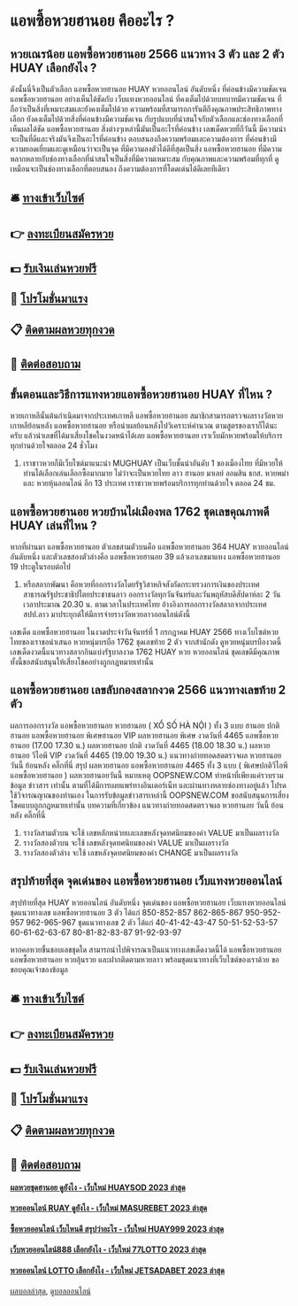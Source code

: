 # แอพซื้อหวยฮานอย คืออะไร ?
## หวยเณรน้อย แอพซื้อหวยฮานอย 2566 แนวทาง 3 ตัว และ 2 ตัว HUAY เลือกยังไง ?
ดังนั้นนี่จึงเป็นตัวเลือก แอพซื้อหวยฮานอย HUAY หวยออนไลน์ อันดับหนึ่ง ที่ค่อนข้างมีความชัดเจน แอพซื้อหวยฮานอย อย่างเห็นได้ชัดกับ เว็บแทงหวยออนไลน์ ที่คงเต็มไปด้วยบทบาทมีความชัดเจน ที่ถือว่าเป็นสิ่งที่เหมาะสมและยังคงเต็มไปด้วย ความพร้อมที่สามารถการันตีถึงคุณภาพประสิทธิภาพทางเลือก ยังคงเต็มไปด้วยสิ่งที่ค่อนข้างมีความชัดเจน กับรูปแบบที่น่าสนใจกับตัวเลือกและช่องทางเลือกที่เห็นผลได้ชัด แอพซื้อหวยฮานอย สิ่งต่างๆเหล่านี้มันเป็นอะไรที่ค่อนข้าง เลขเด็ดหวยยี่กีวันนี้ มีความน่าจะเป็นที่ดีและจริงมันจึงเป็นอะไรที่ค่อนข้าง ตอบสนองถึงความพร้อมและความต้องการ ที่ค่อนข้างมีความยอดเยี่ยมและดูเหมือนว่าจะเป็นจุด ที่มีความลงตัวได้ดีที่สุดเป็นสิ่ง แอพซื้อหวยฮานอย ที่มีความหลากหลายกับช่องทางเลือกที่น่าสนใจเป็นสิ่งที่มีความเหมาะสม กับคุณภาพและความพร้อมที่ทุกที่ ดูเหมือนจะเป็นช่องทางเลือกที่ตอบสนอง ถึงความต้องการที่โดดเด่นได้ดีเลยทีเดียว

## 🛎 [ทางเข้าเว็บไซต์](https://bit.ly/3BG5bNw)
## 👉 [ลงทะเบียนสมัครหวย](https://bit.ly/3BG5bNw)
## 💵 [รับเงินเล่นหวยฟรี](https://bit.ly/3C3mvgS)
## 👑 [โปรโมชั่นมาแรง](https://bit.ly/3C3mvgS)
## 📋 [ติดตามผลหวยทุกงวด](https://bit.ly/3C3mvgS)
## 📱 [ติดต่อสอบถาม](https://bit.ly/3C3mvgS)

## ขั้นตอนและวิธีการแทงหวย​ แอพซื้อหวยฮานอย HUAY ที่ไหน ?
หวยเกาหลีนั้นต้นกำเนิดมาจากประเทศเกาหลี แอพซื้อหวยฮานอย สมาชิกสามารถตรวจผลรางวัลหวยเกาหลีย้อนหลัง แอพซื้อหวยฮานอย หรือนำผลย้อนหลังไปวิเคราะห์คำนวณ ตามสูตรของเราก็ได้นะครับ แล้วนำเลขที่ได้มาเสี่ยงโชคในงวดหน้าได้เลย แอพซื้อหวยฮานอย เราเว็บมักหวยพร้อมให้บริการทุกท่านด้วยใจตลอด 24 ชั่วโมง
1. เราชาวหวยก็มีเว็บไซต์มาแนะนำ MUGHUAY เป็นเว็บชั้นนำอันดับ 1 ของเมืองไทย ที่มีหวยให้ท่านได้เลือกเล่นเลือกซื้อมากมาย ไม่ว่าจะเป็นหวยไทย ลาว ฮานอย มาเลย์ ออมสิน ธกส. หวยพม่า และ หวยหุ้นออนไลน์ อีก 13 ประเทศ เราชาวหวยพร้อมบริการทุกท่านด้วยใจ ตลอด 24 ชม.

## แอพซื้อหวยฮานอย หวยบ้านไผ่เมืองพล 1762 ชุดเลขคุณภาพดี HUAY เล่นที่ไหน ?
หากที่ผ่านมา แอพซื้อหวยฮานอย ตัวเลขสามตัวบนคือ แอพซื้อหวยฮานอย 364 HUAY หวยออนไลน์ อันดับหนึ่ง และตัวเลขสองตัวล่างคือ แอพซื้อหวยฮานอย 39
แล้วเอาเลขมาแทง แอพซื้อหวยฮานอย 19 ประตูในรอบต่อไป
1. หรือสลากพัฒนา คือหวยที่ออกรางวัลโดยรัฐวิสาหกิจสังกัดกระทรวงการเงินของประเทศสาธารณรัฐประชาธิปไตยประชาชนลาว ออกรางวัลทุกวันจันทร์และวันพฤหัสบดีสัปดาห์ละ 2 วัน เวลาประมาณ 20.30 น. ตามเวลาในประเทศไทย อ้างอิงการออกรางวัลสลากจากประเทศ สปป.ลาว มาประยุกต์ให้มีการจ่ายรางวัลหวยลาวออนไลน์ดังนี้

เลขเด็ด แอพซื้อหวยฮานอย ในงวดประจำวันจันทร์ที่ 1 กรกฎาคม HUAY 2566 ทางเว็บไซต์หวยไทยของเราขอนำเสนอ หวยหนุ่มบรบือ 1762 ชุดเลขท้าย 2 ตัว จากสำนักดัง ดูหวยหนุ่มบรบืองวดนี้ เลขเด็ดงวดนี้แนวทางสลากกินแบ่งรัฐบาลงวด 1762 HUAY หวย หวยออนไลน์ ชุดเลขดีมีคุณภาพ ทั้งนี้ขอสนับสนุนให้เสี่ยงโชคอย่างถูกกฎหมายเท่านั้น

## แอพซื้อหวยฮานอย เลขลับกองสลากงวด 2566 แนวทางเลขท้าย 2 ตัว
ผลการออกรางวัล แอพซื้อหวยฮานอย หวยฮานอย ( XỔ SỐ HÀ NỘI ) ทั้ง 3 แบบ ฮานอย ปกติฮานอย แอพซื้อหวยฮานอย พิเศษฮานอย VIP
ผลหวยฮานอย พิเศษ งวดวันที่ 4465 แอพซื้อหวยฮานอย (17.00 17.30 น.)
ผลหวยฮานอย ปกติ งวดวันที่ 4465 (18.00 18.30 น.)
ผลหวยฮานอย วีไอพี VIP งวดวันที่ 4465 (19.00 19.30 น.)
 แนวทางถ่ายทอดสดตรวจผล หวยฮานอย วันนี้ ย้อนหลัง คลิ๊กที่นี่ 
สรุป ผลหวยฮานอย แอพซื้อหวยฮานอย 4465 ทั้ง 3 แบบ ( พิเศษปกติวีไอพี แอพซื้อหวยฮานอย ) ผลหวยฮานอยวันนี้
หมายเหตุ OOPSNEW.COM ทำหน้าที่เพียงแค่รวบรวมข้อมูล ข่าวสาร เท่านั้น ตามที่ได้มีการเผยแพร่ทางอินเตอร์เน็ท และผ่านทางหลายช่องทางอยู่แล้ว โปรดใช้วิจารณญาณของท่านเอง ในการรับข้อมูลข่าวสารเหล่านี้ OOPSNEW.COM ขอสนับสนุนการเสี่ยงโชคแบบถูกกฎหมายเท่านั้น
บทความที่เกี่ยวข้อง
แนวทางถ่ายทอดสดตรวจผล หวยฮานอย วันนี้ ย้อนหลัง คลิ๊กที่นี่
1. รางวัลสามตัวบน จะใช้ เลขหลักหน่วยเเละเลขหลังจุดทศนิยมของค่า VALUE มาเป็นผลรางวัล
2. รางวัลสองตัวบน จะใช้ เลขหลังจุดทศนิยมของค่า VALUE มาเป็นผลรางวัล
3. รางวัลสองตัวล่าง จะใช้ เลขหลังจุดทศนิยมของค่า CHANGE มาเป็นผลรางวัล

## สรุปท้ายที่สุด จุดเด่นของ แอพซื้อหวยฮานอย เว็บแทงหวยออนไลน์
สรุปท้ายที่สุด HUAY หวยออนไลน์ อันดับหนึ่ง จุดเด่นของ แอพซื้อหวยฮานอย เว็บแทงหวยออนไลน์ ชุดแนวทางเลข แอพซื้อหวยฮานอย 3 ตัว ได้แก่
850-852-857
862-865-867
950-952-957
962-965-967
ชุดแนวทางเลข 2 ตัว ได้แก่
40-41-42-43-47
50-51-52-53-57
60-61-62-63-67
80-81-82-83-87
91-92-93-97

หากคอหวยชื่นชอบเลขชุดใด สามารถนำไปพิจารณาเป็นแนวทางเลขเด็ดงวดนี้ได้ แอพซื้อหวยฮานอย แอพซื้อหวยฮานอย หวยลุ้นรวย และฝากติดตามหวยลาว พร้อมชุดแนวทางที่เว็บไซต์ของเราด้วย
ขอขอบคุณเจ้าของข้อมูล

## 🛎 [ทางเข้าเว็บไซต์](https://bit.ly/3BG5bNw)
## 👉 [ลงทะเบียนสมัครหวย](https://bit.ly/3BG5bNw)
## 💵 [รับเงินเล่นหวยฟรี](https://bit.ly/3C3mvgS)
## 👑 [โปรโมชั่นมาแรง](https://bit.ly/3C3mvgS)
## 📋 [ติดตามผลหวยทุกงวด](https://bit.ly/3C3mvgS)
## 📱 [ติดต่อสอบถาม](https://bit.ly/3C3mvgS)

#### [ผลหวยชุดฮานอย ดูยังไง - เว็บใหม่ HUAYSOD 2023 ล่าสุด](https://atom.io/themes/ผลหวยชุดฮานอย%20ดูยังไง%20-%20เว็บใหม่%20huaysod%202023%20ล่าสุด)
#### [หวยออนไลน์ RUAY ดูยังไง - เว็บใหม่ MASUREBET 2023 ล่าสุด](https://atom.io/themes/หวยออนไลน์%20ruay%20ดูยังไง%20-%20เว็บใหม่%20masurebet%202023%20ล่าสุด)
#### [ซื้อหวยออนไลน์ เว็บไหนดี สรุปว่าอะไร - เว็บใหม่ HUAY999 2023 ล่าสุด](https://atom.io/themes/ซื้อหวยออนไลน์%20เว็บไหนดี%20สรุปว่าอะไร%20-%20เว็บใหม่%20huay999%202023%20ล่าสุด)
#### [เว็บหวยออนไลน์888 เลือกยังไง - เว็บใหม่ 77LOTTO 2023 ล่าสุด](https://atom.io/themes/เว็บหวยออนไลน์888%20เลือกยังไง%20-%20เว็บใหม่%2077lotto%202023%20ล่าสุด)
#### [หวยออนไลน์ LOTTO เลือกยังไง - เว็บใหม่ JETSADABET 2023 ล่าสุด](https://atom.io/themes/หวยออนไลน์%20lotto%20เลือกยังไง%20-%20เว็บใหม่%20jetsadabet%202023%20ล่าสุด)

[ผลบอลล่าสุด](https://siamsport.tv "ผลบอลล่าสุด"), [ดูบอลออนไลน์](https://siamsport.tv/ดูบอลสด "ดูบอลออนไลน์")